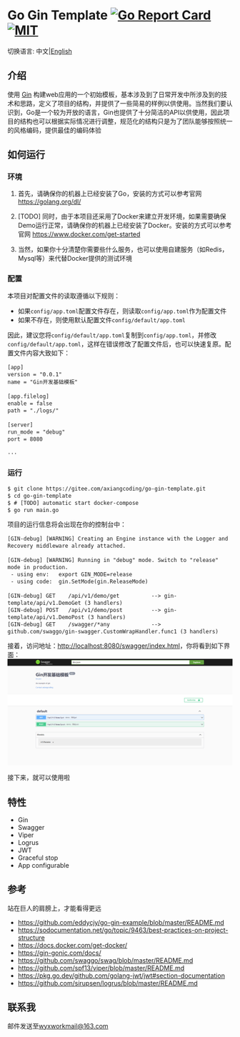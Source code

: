 # Go Gin Template [![Go Report Card](https://goreportcard.com/badge/github.com/axiangcoding/go-gin-template)](https://goreportcard.com/report/github.com/axiangcoding/go-gin-template)  [![MIT](https://img.shields.io/badge/license-MIT-green.svg)](./LICENSE)

切换语言: 中文|[English](./README.md)

## 介绍

使用 [Gin](https://github.com/gin-gonic/gin) 构建web应用的一个初始模板，基本涉及到了日常开发中所涉及到的技术和思路，定义了项目的结构，并提供了一些简易的样例以供使用。当然我们要认识到，Go是一个较为开放的语言，Gin也提供了十分简洁的API以供使用，因此项目的结构也可以根据实际情况进行调整，规范化的结构只是为了团队能够按照统一的风格编码，提供最佳的编码体验


## 如何运行

### 环境

1. 首先，请确保你的机器上已经安装了Go，安装的方式可以参考官网 https://golang.org/dl/

2. [TODO] 同时，由于本项目还采用了Docker来建立开发环境，如果需要确保Demo运行正常，请确保你的机器上已经安装了Docker。安装的方式可以参考官网 https://www.docker.com/get-started

3. 当然，如果你十分清楚你需要些什么服务，也可以使用自建服务（如Redis，Mysql等）来代替Docker提供的测试环境

### 配置
本项目对配置文件的读取遵循以下规则：
- 如果`config/app.toml`配置文件存在，则读取`config/app.toml`作为配置文件
- 如果不存在，则使用默认配置文件`config/default/app.toml`

因此，建议您将`config/default/app.toml`复制到`config/app.toml`，并修改`config/default/app.toml`，这样在错误修改了配置文件后，也可以快速复原。配置文件内容大致如下：

```
[app]
version = "0.0.1"
name = "Gin开发基础模板"

[app.filelog]
enable = false
path = "./logs/"

[server]
run_mode = "debug"
port = 8080

···
```

### 运行
```
$ git clone https://gitee.com/axiangcoding/go-gin-template.git
$ cd go-gin-template
$ # [TODO] automatic start docker-compose
$ go run main.go
```

项目的运行信息将会出现在你的控制台中：

```
[GIN-debug] [WARNING] Creating an Engine instance with the Logger and Recovery middleware already attached.

[GIN-debug] [WARNING] Running in "debug" mode. Switch to "release" mode in production.
 - using env:   export GIN_MODE=release
 - using code:  gin.SetMode(gin.ReleaseMode)

[GIN-debug] GET    /api/v1/demo/get          --> gin-template/api/v1.DemoGet (3 handlers)
[GIN-debug] POST   /api/v1/demo/post         --> gin-template/api/v1.DemoPost (3 handlers)
[GIN-debug] GET    /swagger/*any             --> github.com/swaggo/gin-swagger.CustomWrapHandler.func1 (3 handlers)
```
接着，访问地址：[http://localhost:8080/swagger/index.html](http://localhost:8080/swagger/index.html)，你将看到如下界面：
![image](docs/swagger-image.png)

接下来，就可以使用啦

## 特性

- Gin
- Swagger
- Viper
- Logrus
- JWT
- Graceful stop
- App configurable

## 参考

站在巨人的肩膀上，才能看得更远

- https://github.com/eddycjy/go-gin-example/blob/master/README.md
- https://sodocumentation.net/go/topic/9463/best-practices-on-project-structure
- https://docs.docker.com/get-docker/
- https://gin-gonic.com/docs/
- https://github.com/swaggo/swag/blob/master/README.md
- https://github.com/spf13/viper/blob/master/README.md
- https://pkg.go.dev/github.com/golang-jwt/jwt#section-documentation
- https://github.com/sirupsen/logrus/blob/master/README.md

## 联系我

邮件发送至<wyxworkmail@163.com>

